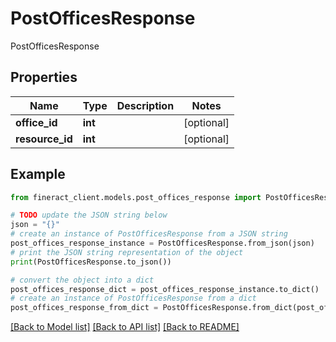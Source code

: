 # PostOfficesResponse

PostOfficesResponse

## Properties

Name | Type | Description | Notes
------------ | ------------- | ------------- | -------------
**office_id** | **int** |  | [optional] 
**resource_id** | **int** |  | [optional] 

## Example

```python
from fineract_client.models.post_offices_response import PostOfficesResponse

# TODO update the JSON string below
json = "{}"
# create an instance of PostOfficesResponse from a JSON string
post_offices_response_instance = PostOfficesResponse.from_json(json)
# print the JSON string representation of the object
print(PostOfficesResponse.to_json())

# convert the object into a dict
post_offices_response_dict = post_offices_response_instance.to_dict()
# create an instance of PostOfficesResponse from a dict
post_offices_response_from_dict = PostOfficesResponse.from_dict(post_offices_response_dict)
```
[[Back to Model list]](../README.md#documentation-for-models) [[Back to API list]](../README.md#documentation-for-api-endpoints) [[Back to README]](../README.md)


